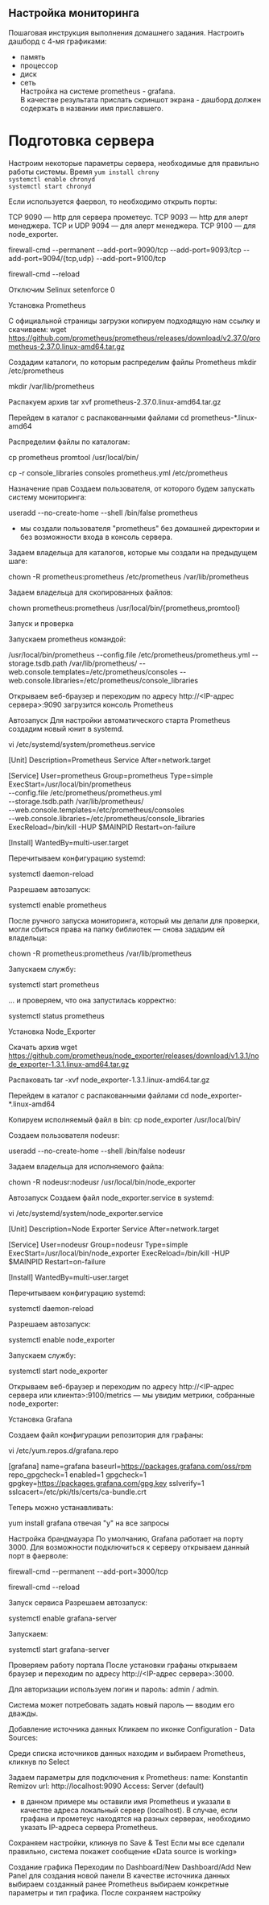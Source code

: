 ## Настройка мониторинга  
Пошаговая инструкция выполнения домашнего задания. 
Настроить дашборд с 4-мя графиками:
- память
- процессор
- диск
- сеть  
Настройка на системе prometheus - grafana.  
В качестве результата прислать скриншот экрана - дашборд должен содержать в названии имя приславшего.

# Подготовка сервера  
Настроим некоторые параметры сервера, необходимые для правильно работы системы.
Время
``yum install chrony``  
``systemctl enable chronyd``  
``systemctl start chronyd``

Если используется фаервол, то необходимо открыть порты:

TCP 9090 — http для сервера прометеус.
TCP 9093 — http для алерт менеджера.
TCP и UDP 9094 — для алерт менеджера.
TCP 9100 — для node_exporter.

firewall-cmd --permanent --add-port=9090/tcp --add-port=9093/tcp --add-port=9094/{tcp,udp} --add-port=9100/tcp

firewall-cmd --reload

Отключим Selinux
setenforce 0

Установка Prometheus

С официальной страницы загрузки копируем подходящую нам ссылку и скачиваем:
wget https://github.com/prometheus/prometheus/releases/download/v2.37.0/prometheus-2.37.0.linux-amd64.tar.gz

Создадим каталоги, по которым распределим файлы Prometheus
mkdir /etc/prometheus

mkdir /var/lib/prometheus

Распакуем архив
tar xvf prometheus-2.37.0.linux-amd64.tar.gz

Перейдем в каталог с распакованными файлами
cd prometheus-*.linux-amd64

Распределим файлы по каталогам:

cp prometheus promtool /usr/local/bin/

cp -r console_libraries consoles prometheus.yml /etc/prometheus

Назначение прав
Создаем пользователя, от которого будем запускать систему мониторинга:

useradd --no-create-home --shell /bin/false prometheus

* мы создали пользователя "prometheus" без домашней директории и без возможности входа в консоль сервера.

Задаем владельца для каталогов, которые мы создали на предыдущем шаге:

chown -R prometheus:prometheus /etc/prometheus /var/lib/prometheus

Задаем владельца для скопированных файлов:

chown prometheus:prometheus /usr/local/bin/{prometheus,promtool}

Запуск и проверка

Запускаем prometheus командой:

/usr/local/bin/prometheus --config.file /etc/prometheus/prometheus.yml --storage.tsdb.path /var/lib/prometheus/ --web.console.templates=/etc/prometheus/consoles --web.console.libraries=/etc/prometheus/console_libraries


Открываем веб-браузер и переходим по адресу http://<IP-адрес сервера>:9090
загрузится консоль Prometheus

Автозапуск
Для настройки автоматического старта Prometheus создадим новый юнит в systemd.

vi /etc/systemd/system/prometheus.service

[Unit]
Description=Prometheus Service
After=network.target

[Service]
User=prometheus
Group=prometheus
Type=simple
ExecStart=/usr/local/bin/prometheus \
--config.file /etc/prometheus/prometheus.yml \
--storage.tsdb.path /var/lib/prometheus/ \
--web.console.templates=/etc/prometheus/consoles \
--web.console.libraries=/etc/prometheus/console_libraries
ExecReload=/bin/kill -HUP $MAINPID
Restart=on-failure

[Install]
WantedBy=multi-user.target

Перечитываем конфигурацию systemd:

systemctl daemon-reload

Разрешаем автозапуск:

systemctl enable prometheus

После ручного запуска мониторинга, который мы делали для проверки, могли сбиться права на папку библиотек — снова зададим ей владельца:

chown -R prometheus:prometheus /var/lib/prometheus

Запускаем службу:

systemctl start prometheus

... и проверяем, что она запустилась корректно:

systemctl status prometheus


Установка Node_Exporter

Скачать архив
wget https://github.com/prometheus/node_exporter/releases/download/v1.3.1/node_exporter-1.3.1.linux-amd64.tar.gz

Распаковать
tar -xvf node_exporter-1.3.1.linux-amd64.tar.gz

Перейдем в каталог с распакованными файлами
cd node_exporter-*.linux-amd64

Копируем исполняемый файл в bin:
cp node_exporter /usr/local/bin/

Создаем пользователя nodeusr:

useradd --no-create-home --shell /bin/false nodeusr

Задаем владельца для исполняемого файла:

chown -R nodeusr:nodeusr /usr/local/bin/node_exporter

Автозапуск
Создаем файл node_exporter.service в systemd:

vi /etc/systemd/system/node_exporter.service

[Unit]
Description=Node Exporter Service
After=network.target

[Service]
User=nodeusr
Group=nodeusr
Type=simple
ExecStart=/usr/local/bin/node_exporter
ExecReload=/bin/kill -HUP $MAINPID
Restart=on-failure

[Install]
WantedBy=multi-user.target

Перечитываем конфигурацию systemd:

systemctl daemon-reload

Разрешаем автозапуск:

systemctl enable node_exporter

Запускаем службу:

systemctl start node_exporter

Открываем веб-браузер и переходим по адресу http://<IP-адрес сервера или клиента>:9100/metrics — мы увидим метрики, собранные node_exporter:


Установка Grafana

Создаем файл конфигурации репозитория для графаны:

vi /etc/yum.repos.d/grafana.repo

[grafana]
name=grafana
baseurl=https://packages.grafana.com/oss/rpm
repo_gpgcheck=1
enabled=1
gpgcheck=1
gpgkey=https://packages.grafana.com/gpg.key
sslverify=1
sslcacert=/etc/pki/tls/certs/ca-bundle.crt

Теперь можно устанавливать:

yum install grafana
отвечая "y" на все запросы

Настройка брандмауэра
По умолчанию, Grafana работает на порту 3000. Для возможности подключиться к серверу открываем данный порт в фаерволе:

firewall-cmd --permanent --add-port=3000/tcp

firewall-cmd --reload

Запуск сервиса
Разрешаем автозапуск:

systemctl enable grafana-server

Запускаем:

systemctl start grafana-server

Проверяем работу портала
После установки графаны открываем браузер и переходим по адресу http://<IP-адрес сервера>:3000. 

Для авторизации используем логин и пароль: admin / admin.

Система может потребовать задать новый пароль — вводим его дважды.


Добавление источника данных
Кликаем по иконке Configuration - Data Sources:

Среди списка источников данных находим и выбираем Prometheus, кликнув по Select

Задаем параметры для подключения к Prometheus:
name: Konstantin Remizov
url: http://localhost:9090
Access: Server (default)

* в данном примере мы оставили имя Prometheus и указали в качестве адреса локальный сервер (localhost). В случае, если графана и прометеус находятся на разных серверах, необходимо указать IP-адреса сервера Prometheus.

Сохраняем настройки, кликнув по Save & Test
Если мы все сделали правильно, система покажет сообщение «Data source is working»

Создание графика
Переходим по Dashboard/New Dashboard/Add New Panel для создания новой панели
В качестве источника данных выбираем созданный ранее Prometheus
выбираем конкретные параметры и тип графика. После сохраняем настройку
